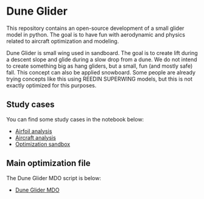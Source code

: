 # Dune Glider
This repository contains an open-source development of a small glider model in python. The goal is to have fun with aerodynamic and physics related to aircraft optimization and modeling.

Dune Glider is small wing used in sandboard. The goal is to create lift during a descent slope and glide during a slow drop from a dune. We do not intend to create something big as hang gliders, but a small, fun (and mostly safe) fall. This concept can also be applied snowboard. Some people are already trying concepts like this using REEDIN SUPERWING models, but this is not exactly optimized for this purposes. 

## Study cases
You can find some study cases in the notebook below:

- [Airfoil analysis](https://github.com/leomariga/duneglider/blob/main/study_cases/airfoil_analysis.ipynb)
- [Aircraft analysis](https://github.com/leomariga/duneglider/blob/main/study_cases/aircraft_analysis.ipynb)
- [Optimization sandbox](https://github.com/leomariga/duneglider/blob/main/study_cases/optimization_sandbox.ipynb)

## Main optimization file
The Dune Glider MDO script is below:

- [Dune Glider MDO](https://github.com/leomariga/duneglider/blob/main/duneglider/duneglider_opt.ipynb)